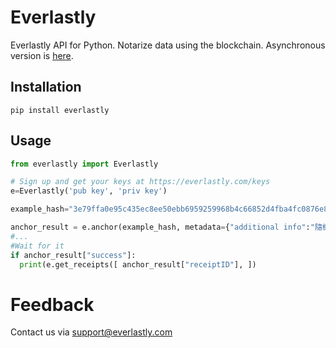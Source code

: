 # Everlastly
Everlastly API for Python. Notarize data using the blockchain. Asynchronous version is [here](https://github.com/Everlastly-team/python-async).

## Installation
```
pip install everlastly
```
## Usage
```python
from everlastly import Everlastly

# Sign up and get your keys at https://everlastly.com/keys
e=Everlastly('pub key', 'priv key')

example_hash="3e79ffa0e95c435ec8ee50ebb6959259968b4c66852d4fba4fc0876e83b4a0e1"

anchor_result = e.anchor(example_hash, metadata={"additional info":"隨機詞"})
#...
#Wait for it
if anchor_result["success"]:
  print(e.get_receipts([ anchor_result["receiptID"], ])

```

# Feedback

Contact us via support@everlastly.com 

